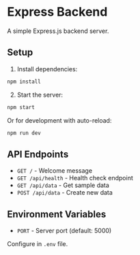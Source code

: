 # Express Backend

A simple Express.js backend server.

## Setup

1. Install dependencies:
```bash
npm install
```

2. Start the server:
```bash
npm start
```

Or for development with auto-reload:
```bash
npm run dev
```

## API Endpoints

- `GET /` - Welcome message
- `GET /api/health` - Health check endpoint
- `GET /api/data` - Get sample data
- `POST /api/data` - Create new data

## Environment Variables

- `PORT` - Server port (default: 5000)

Configure in `.env` file.
